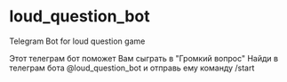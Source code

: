 # loud_question_bot
Telegram Bot for loud question game

Этот телеграм бот поможет Вам сыграть в "Громкий вопрос"
Найди в телеграм бота @loud_question_bot и отправь ему команду /start
